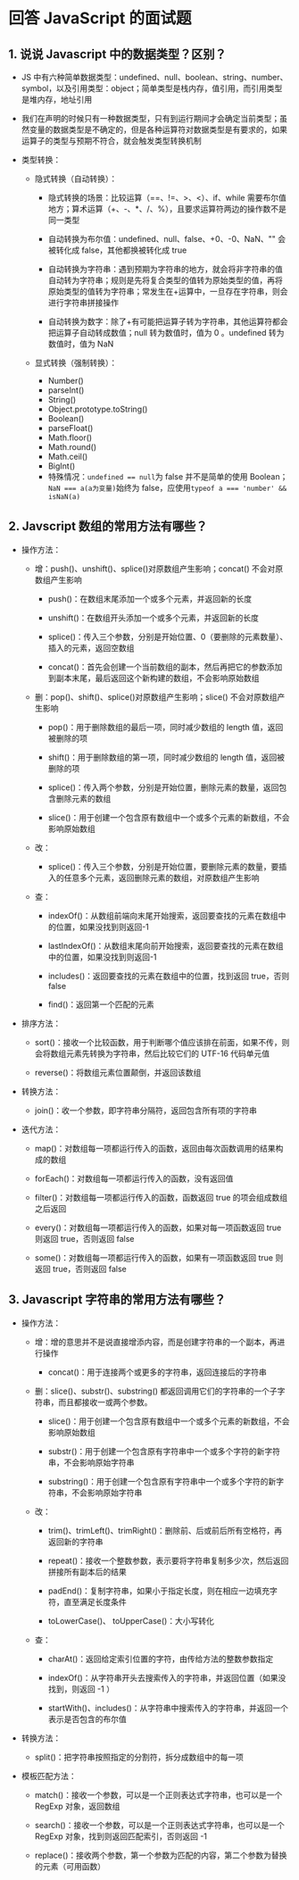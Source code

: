 # 回答 JavaScript 的面试题

## 1. 说说 Javascript 中的数据类型？区别？

- JS 中有六种简单数据类型：undefined、null、boolean、string、number、symbol，以及引用类型：object；简单类型是栈内存，值引用，而引用类型是堆内存，地址引用

- 我们在声明的时候只有一种数据类型，只有到运行期间才会确定当前类型；虽然变量的数据类型是不确定的，但是各种运算符对数据类型是有要求的，如果运算子的类型与预期不符合，就会触发类型转换机制

- 类型转换：

  - 隐式转换（自动转换）：

    - 隐式转换的场景：比较运算（==、!=、>、<）、if、while 需要布尔值地方；算术运算（+、-、\*、/、%），且要求运算符两边的操作数不是同一类型

    - 自动转换为布尔值：undefined、null、false、+0、-0、NaN、"" 会被转化成 false，其他都换被转化成 true

    - 自动转换为字符串：遇到预期为字符串的地方，就会将非字符串的值自动转为字符串；规则是先将复合类型的值转为原始类型的值，再将原始类型的值转为字符串；常发生在+运算中，一旦存在字符串，则会进行字符串拼接操作

    - 自动转换为数字：除了+有可能把运算子转为字符串，其他运算符都会把运算子自动转成数值；null 转为数值时，值为 0 。undefined 转为数值时，值为 NaN

  - 显式转换（强制转换）：

    - Number()
    - parseInt()
    - String()
    - Object.prototype.toString()
    - Boolean()
    - parseFloat()
    - Math.floor()
    - Math.round()
    - Math.ceil()
    - BigInt()
    - 特殊情况：`undefined == null`为 false 并不是简单的使用 Boolean；`NaN === a(a为变量)`始终为 false，应使用`typeof a === 'number' && isNaN(a)`

## 2. Javscript 数组的常用方法有哪些？

- 操作方法：

  - 增：push()、unshift()、splice()对原数组产生影响；concat() 不会对原数组产生影响

    - push()：在数组末尾添加一个或多个元素，并返回新的长度

    - unshift()：在数组开头添加一个或多个元素，并返回新的长度

    - splice()：传入三个参数，分别是开始位置、0（要删除的元素数量）、插入的元素，返回空数组

    - concat()：首先会创建一个当前数组的副本，然后再把它的参数添加到副本末尾，最后返回这个新构建的数组，不会影响原始数组

  - 删：pop()、shift()、splice()对原数组产生影响；slice() 不会对原数组产生影响

    - pop()：用于删除数组的最后一项，同时减少数组的 length 值，返回被删除的项

    - shift()：用于删除数组的第一项，同时减少数组的 length 值，返回被删除的项

    - splice()：传入两个参数，分别是开始位置，删除元素的数量，返回包含删除元素的数组

    - slice()：用于创建一个包含原有数组中一个或多个元素的新数组，不会影响原始数组

  - 改：

    - splice()：传入三个参数，分别是开始位置，要删除元素的数量，要插入的任意多个元素，返回删除元素的数组，对原数组产生影响

  - 查：

    - indexOf()：从数组前端向末尾开始搜索，返回要查找的元素在数组中的位置，如果没找到则返回-1

    - lastIndexOf()：从数组末尾向前开始搜索，返回要查找的元素在数组中的位置，如果没找到则返回-1

    - includes()：返回要查找的元素在数组中的位置，找到返回 true，否则 false

    - find()：返回第一个匹配的元素

- 排序方法：

  - sort()：接收一个比较函数，用于判断哪个值应该排在前面，如果不传，则会将数组元素先转换为字符串，然后比较它们的 UTF-16 代码单元值

  - reverse()：将数组元素位置颠倒，并返回该数组

- 转换方法：

  - join()：收一个参数，即字符串分隔符，返回包含所有项的字符串

- 迭代方法：

  - map()：对数组每一项都运行传入的函数，返回由每次函数调用的结果构成的数组

  - forEach()：对数组每一项都运行传入的函数，没有返回值

  - filter()：对数组每一项都运行传入的函数，函数返回 true 的项会组成数组之后返回

  - every()：对数组每一项都运行传入的函数，如果对每一项函数返回 true 则返回 true，否则返回 false

  - some()：对数组每一项都运行传入的函数，如果有一项函数返回 true 则返回 true，否则返回 false

## 3. Javascript 字符串的常用方法有哪些？

- 操作方法：

  - 增：增的意思并不是说直接增添内容，而是创建字符串的一个副本，再进行操作

    - concat()：用于连接两个或更多的字符串，返回连接后的字符串

  - 删：slice()、substr()、substring() 都返回调用它们的字符串的一个子字符串，而且都接收一或两个参数。

    - slice()：用于创建一个包含原有数组中一个或多个元素的新数组，不会影响原始数组

    - substr()：用于创建一个包含原有字符串中一个或多个字符的新字符串，不会影响原始字符串

    - substring()：用于创建一个包含原有字符串中一个或多个字符的新字符串，不会影响原始字符串

  - 改：

    - trim()、trimLeft()、trimRight()：删除前、后或前后所有空格符，再返回新的字符串

    - repeat()：接收一个整数参数，表示要将字符串复制多少次，然后返回拼接所有副本后的结果

    - padEnd()：复制字符串，如果小于指定长度，则在相应一边填充字符，直至满足长度条件

    - toLowerCase()、 toUpperCase()：大小写转化

  - 查：

    - charAt()：返回给定索引位置的字符，由传给方法的整数参数指定

    - indexOf()：从字符串开头去搜索传入的字符串，并返回位置（如果没找到，则返回 -1 ）

    - startWith()、includes()：从字符串中搜索传入的字符串，并返回一个表示是否包含的布尔值

- 转换方法：

  - split()：把字符串按照指定的分割符，拆分成数组中的每一项

- 模板匹配方法：

  - match()：接收一个参数，可以是一个正则表达式字符串，也可以是一个 RegExp 对象，返回数组

  - search()：接收一个参数，可以是一个正则表达式字符串，也可以是一个 RegExp 对象，找到则返回匹配索引，否则返回 -1

  - replace()：接收两个参数，第一个参数为匹配的内容，第二个参数为替换的元素（可用函数）
